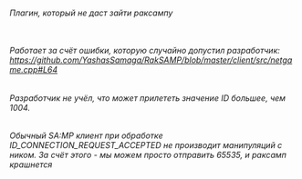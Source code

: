 ###### Плагин, который не даст зайти раксампу <br><br>
###### Работает за счёт ошибки, которую случайно допустил разработчик: https://github.com/YashasSamaga/RakSAMP/blob/master/client/src/netgame.cpp#L64
###### Разработчик не учёл, что может прилететь значение ID большее, чем 1004.
###### Обычный SA:MP клиент при обработке ID_CONNECTION_REQUEST_ACCEPTED не производит манипуляций с ником. За счёт этого - мы можем просто отправить 65535, и раксамп крашнется
